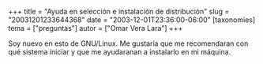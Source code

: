 +++
title = "Ayuda en selección e instalación de distribución"
slug = "20031201233644368"
date = "2003-12-01T23:36:00-06:00"
[taxonomies]
tema = ["preguntas"]
autor = ["Omar Vera Lara"]
+++

Soy nuevo en esto de GNU/Linux. Me gustaría que me recomendaran con qué
sistema iniciar y que me ayudaranan a instalarlo en mi máquina.

